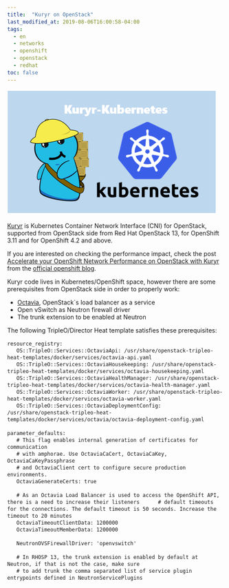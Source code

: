 ```yaml
---
title:  "Kuryr on OpenStack"
last_modified_at: 2019-08-06T16:00:58-04:00
tags:
  - en
  - networks
  - openshift
  - openstack
  - redhat
toc: false
---
```


![](/assets/images/posts/2019-08-06-kuryr.png)

[Kuryr](https://github.com/openstack/kuryr) is Kubernetes Container Network Interface (CNI) for OpenStack, supported from OpenStack side from Red Hat OpenStack 13, for OpenShift 3.11 and for OpenShift 4.2 and above.

If you are interested on checking the performance impact, check the post [Accelerate your OpenShift Network Performance on OpenStack with Kuryr](https://www.openshift.com/blog/accelerate-your-openshift-network-performance-on-openstack-with-kuryr) from the [official openshift blog](https://www.openshift.com/blog).

Kuryr code lives in Kubernetes/OpenShift space, however there are some prerequisites from OpenStack side in order to properly work:
 - [Octavia](https://wiki.openstack.org/wiki/Octavia), OpenStack`s load balancer as a service
 - Open vSwitch as Neutron firewall driver
 - The trunk extension to be enabled at Neutron

 The following TripleO/Director Heat template satisfies these prerequisites:
 ```
 resource_registry:
    OS::TripleO::Services::OctaviaApi: /usr/share/openstack-tripleo-heat-templates/docker/services/octavia-api.yaml
    OS::TripleO::Services::OctaviaHousekeeping: /usr/share/openstack-tripleo-heat-templates/docker/services/octavia-housekeeping.yaml
    OS::TripleO::Services::OctaviaHealthManager: /usr/share/openstack-tripleo-heat-templates/docker/services/octavia-health-manager.yaml
    OS::TripleO::Services::OctaviaWorker: /usr/share/openstack-tripleo-heat-templates/docker/services/octavia-worker.yaml
    OS::TripleO::Services::OctaviaDeploymentConfig: /usr/share/openstack-tripleo-heat-templates/docker/services/octavia/octavia-deployment-config.yaml

parameter_defaults:
    # This flag enables internal generation of certificates for communication
    # with amphorae. Use OctaviaCaCert, OctaviaCaKey, OctaviaCaKeyPassphrase
    # and OctaviaClient cert to configure secure production environments.
    OctaviaGenerateCerts: true

    # As an Octavia Load Balancer is used to access the OpenShift API, there is a need to increase their listeners      # default timeouts for the connections. The default timeout is 50 seconds. Increase the timeout to 20 minutes 
    OctaviaTimeoutClientData: 1200000
    OctaviaTimeoutMemberData: 1200000

    NeutronOVSFirewallDriver: 'openvswitch'

    # In RHOSP 13, the trunk extension is enabled by default at Neutron, if that is not the case, make sure
    # to add trunk the comma separated list of service plugin entrypoints defined in NeutronServicePlugins
 ```
